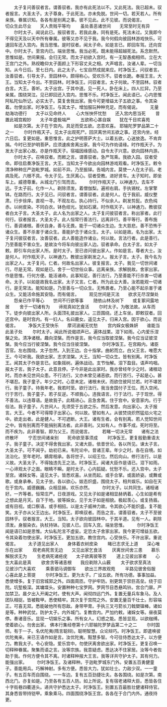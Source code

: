 <!-- { "loadSidebar": true } -->
　　太子复问善驭者言。谓善驭者。我亦有此死法以不。又此死法。我已超未。驭者报言。大圣太子。太子尊身。于此死法。亦未免脱。世间一切。若天若人。所有亲族。眷属识知。各各有是别离之事。彼不见此。此不见彼。而说偈言。
　　一切众生此尽业　　天人贵贱平等均
　　虽处善恶诸世间　　无常至时无有异
　　尔时太子。闻说此已。报驭者言。若我此身。同有是死。死法未过。又我即今不得见天及以天中所有眷属。彼等又亦不见于我。我今何假向彼园林游戏快乐。可速回车还入宫内。我当思惟。是时驭者。闻太子命。如是言已。即回车驾。还向宫中。尔时太子。至宫内已。端坐思惟。我当必死。既未能得超越死法。系念默然。思惟如是。世间果报。会归无常。而太子初欲入宫时。有一无智愚痴相师。立在大王宫门之外。熟视瞻仰太子面颜上下形容丈夫之相。大声唱言。汝诸人辈。一切当知。从今日后。至七日内。此之太子。七宝自然成就来应。时净饭王。问驭者言。汝善驭者。引导太子。至园林中。颇得称心。受欢乐不。驭者长跪。奉报王言。大王。当知太子今出。不至园林。时净饭王。问驭者言。太子何故。不至园林。驭者白言。大王。善听。太子出宫。于其中道。见一死人。卧在床上。四人扛舁。乃至亲属。围绕哭泣。见已即回还入宫内。思惟不乐。时净饭王。闻此语已。心内思惟阿私陀仙所记。必实太子。莫复舍我出家。我今可更增益太子五欲之事。令其染着。勿使出家。时净饭王。与其太子。增加服玩种种充足。而有偈说。
　　无量劫海功德行　　太子以见命终人
　　心大怅怏怀忧愁　　还入宫内思当死
　　昔置此城宫殿妙　　太子年盛极端严
　　五欲称心甚自娱　　犹在千目欢喜苑
　　如是次第。太子在于宫内。具足而受五欲。恣意欢喜。
耶输陀罗梦品第二十之一
　　尔时作瓶天子。见太子出观死尸。回厌离世间五欲之事。还宫内坐。经六日后。复更如是。重思惟言。此之护明菩萨大士。以着五欲。心迷放逸。不肯弃捐。今时已至护明菩萨。应须速疾舍离出家。我今可为作劝请缘。时作瓶天子。为发太子出家心故。亦是作瓶天子。宿福因缘感动。自令太子兴意。欲向园林内游。
　　尔时太子。召唤驭者。而敕之言。谓善驭者。急严驾乘。我欲入园。驭者受命。即往启奏净饭王言。大王。当知太子今欲出向园林游戏观看。时净饭王。敕令清净种种庄严迦毗罗城。如前不异。乃至振铎。告城内言。莫使一人在太子前。老病及死。六根不具。令太子见。生厌离心。驭者受教。进好贤车。太子知时。即坐车上。威德尊重。从城北门引驾而去。
　　尔时作瓶天子。以神通力。去车不远。于太子前。化作一人。剃除须发。着僧伽梨。遍袒右肩。手执锡杖。左掌擎钵。在路而行。太子见已。问驭者言。谓善驭者。此是何人。在于我前。威仪整肃。行步徐庠。直视一寻。不观左右。执心持行。不似余人。剃发剪髭。衣色纯赤。以树皮染。不同白衣。钵色绀光。犹如石黛。时作瓶天子。以神通力。教彼驭者白太子言。大圣太子。此人名为出家之人。太子复问彼驭者言。称出家者。此行何行。驭者报言。大圣太子。此人恒常行善法行。远离非行。善平等行。善布施行。善调诸根。善伏自身。善与无畏。能于一切诸众生边。生大慈悲。善不恐怖于诸众生。善不杀害于诸众生。善能护念于诸众生。太子。以如是故。名为出家。太子复问彼驭者言。汝善驭者。此人善能造作诸业。何以故。言法行者。此是善行。乃至善能不害众生。是故汝今将车向彼出家人边。驭者承命。白太子言。如太子敕。即引车向出家人所。是时太子。至已咨问彼出家人。作如是言。尊者大士。汝是何人。时作瓶天子。以神通力。教彼出家剃发之人。报太子言。太子。我今名为出家之人。太子复问。仁者。何故名出家人。彼复报言。太子。我见一切世间诸行。尽是无常。观如是已。舍于一切世俗众事。远离亲族。求解脱故。舍家出家。作是思惟。行何方便。能活诸命。此事知足。善行法行。乃至善能不行杀害一切诸命。太子。以如是故我名出家。太子又言。仁者。所为此业大善。汝若能观一切诸行。是无常法。能知如是。乃至善与一切众生。无怖畏者。乃至心能不起杀害于诸众生。又能活命施其安隐。而有偈言。
　　观见世间是灭法　　欲求无尽涅槃处
　　怨亲已作平等心　　世间不行欲等事
　　随依山林及树下　　或复冢间露地居
　　舍于一切诸有为　　谛观真如乞食活
　　尔时太子。为敬法故。从车而下。徒步向彼出家人所。头面顶礼彼出家人。三匝围绕。还上车坐。即敕驭者。回还宫中。是时宫内。有一妇人。名曰鹿女。遥见太子。归来入宫。因于欲心。而说偈言。
　　净饭大王受快乐　　摩诃波阇无忧愁
　　宫内婇女极姝妍　　谁能当此圣子处
　　尔时太子。闻此所说偈颂声已。遍体战栗。泪下如雨。心内爱乐涅槃之处。清净诸根。趣向涅槃。而作是言。我今应当取彼涅槃。我今应当证彼涅槃。我今应当行彼涅槃。我今应当住彼涅槃。
　　尔时净饭王。在宫殿内。诸臣百官。左右围绕。太子忽然。入到王边。合十指掌。曲躬而立。白父王言。唯愿大王。今可听我。我欲出家。志求涅槃。大王。当知一切众生。皆有别离。时净饭王。闻其太子作是言已。如象摇树。遍体战动。支节怡解。泪下盈目。语声呜咽。报太子言。我子太子。此意且停。子今非是此出家时。我亦曾经年少之时。诸根动时。而亦未见世间众患。不行法行。又亦未曾见诸恶欲。而行苦行。子起是心。甚不堪忍。我子童子。年少之时。心意未定。诸根未伏。而欲住彼阿兰若。时不堪苦行。我子童子。待我年老。我若时至。欲行法行。我当舍国付子王位。而入空闲。行于苦行。我子童子。若子反逆。不顺我心。违我语言。行于法行。子于现世。得不善法。以违尊语。是故我子。此精进心。且急舍离。住于宫中。安意家内。行于俗法。我子童子。凡世间人。先须受于五欲之乐。然后发意。向出家心。太子报言。大王。今者不可得障子出家心。何以故。譬如有人。从彼焚烧炽然猛焰火宅之中。欲走出者。此是健人。不可遮断。大王。诸有生者。会有别离。若人觉知世间之中。皆有别离而不能捐别离法者。此非善利。又如有人。作事不成。死时将至。而不疾为。此非善智。即为父王。而说偈言。
　　若睹一切决无常　　诸有之法终散坏
　　宁忍世间诸亲别　　死命欲至事须成
　　时净饭王。更复殷勤重语太子。我子童子。决定不得舍我出家。又诸大臣。依昔世论。各以所见。谏太子言。大圣太子。可不闻乎。劫初已来。韦陀论中。昔诸王辈。年少之时。各在自境。如法治化。至年老时。嫡胄相承。各将世子。以绍王位。然后向山。修行法行。以是义故。大圣太子。不得独违先王之法。时净饭王。闻诸大臣作是语已。泪下如雨。一心谛观太子之面。眼睛不瞬。是时太子。心内狐疑。忧愁不乐。还入宫中。太子至宫。诸婇女等。遥见太子。皆悉欢喜。从坐而起。或手合掌。或面娇姿。或舞或歌。或身承奉。见太子坐。各以欲心。妭态炽盛。围绕太子。相共娱乐。如自在天在于宫内。威德巍巍。众相显赫。欢乐亦然。
　　尔时太子。以共同生。诸相诸好。一齐等者。恒常庄严。日夜游戏。又见太子如是诸相显赫炳着。心生如是希有之想此是月天。自下于地。彼等婇女。见于太子如是相貌。极起羡心。或复扬眉。或有目视。或口察语。或手相招。以是太子威神力故。令其欲心不能炽盛。复不能笑。太子亦从父王边出。时净饭王。即唤驭者。而告之言。谓善驭者。太子不至彼园林乎。驭者报言。大王。当知。太子欲向彼园林中。于其半道。见有一人。剃除须发。身服染衣。执杖持钵。见彼人已。回车入宫。端坐思惟。
　　尔时净饭王闻是语已如是思惟。大仙私陀言不虚妄。定恐太子舍家出家。我今更可增益五欲。令其染着勿使出家。时净饭王。更加五欲。教住宫内。心受快乐。不许出家。重说偈言。
　　太子道见出家人　　身体着衣树皮染
　　睹已志求无上道　　深心唯乐在出家
　　观老病死苦无边　　又见出家乞食活
　　厌离世间舍三患　　慕乐解脱求无为
　　生老病死诸疮疣　　太子欲离彼等苦
　　道上见彼出家者　　心生大喜此是真
　　欲舍贪等诸恚根　　我应剃除入山薮
　　太子欲求至真法　　见彼沙门大喜欢
　　乘善驷马调御车　　欲出三界故观苑
　　半路见彼舍俗服　　心喜此是上菩提
　　尔时净饭王。更为太子。广设五欲。所有功德。事事加益。悉使增多。复于旧宫城郭之外。四面周匝。守护牢防。别更筑于崇巨高垒。绕于旧院。坑堑极深。其墉堞头。安置种种七宝罗网。罗网节目悉悬鸣铃。宫合门扉。严加禁卫。晨夕出入开阖之时。使有大声。闻彻四远门外。复置无量兵车象马。及人团队相捉。皆被鞍甲。悉使精牢。其次复于宫院之外。安置无量百千壮士。形容端正。可喜无双。悉能破他所有怨敌。身带甲胄。手执三叉弓箭长刀戟槊镩棒。诸如是等。种种武仗。防护太子。内外城门。复教宫内。严加约敕。诸婇女等。昼夜莫停。奏诸音乐。显现一切娱乐之事。所有女人。幻惑之能。悉皆显现。以欲枷缚。使着欲心。勿舍出家。
佛本行集经卷第十六耶输陀罗梦品第二十之二
　　尔时国师。有于一子。名优陀夷(隋言聪辩)。聪明智慧。众论辩巧。时净饭王。即遣唤彼优陀夷来。来已王语作如是言。汝优陀夷。黠慧多智。今可往侍悉达太子。以方便力。教我太子。令心安隐。爱乐宫中。勿使厌离舍欲出家。时净饭王。更复召唤一切释种眷属。聚集而语之言。汝等宗族。我意疑虑。悉达决不住家居。汝等今者佐助于我。作何方便令其不离。时诸释种报大王言。我等详共守护太子。其有何力。能强出家。
　　尔时净饭王。及诸释种。于迦毗罗城东门外。安置五百勇健童子。善能用兵。巧解神射。多有方便。悉皆大力。犹如壮士。力敌少双。一一童子。有五百车而自围绕。一一车边。复有五百劲捷壮夫。各各围绕。如是次第。南西北门。亦复如是。乃至各有五百人防。如上所说。复有宿老诸释大臣。悉皆各住十字街巷四衢道头。递共守护悉达太子。时净饭王。别置五百最胜壮健诸释侍官。其身悉皆带持铠甲。乘象乘马。四面围绕净饭王宫。各各在于合门内外。通夜持更。
